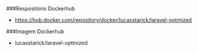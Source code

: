 ###Respositório Dockerhub
- https://hub.docker.com/repository/docker/lucasstarick/laravel-optmized

###Imagem Dockerhub
- lucasstarick/laravel-optmized
